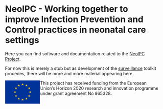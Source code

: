 # NeoIPC - Working together to improve Infection Prevention and Control practices in neonatal care settings

Here you can find software and documentation related to the [NeoIPC Project](https://neoipc.org).

For now this is merely a stub but as development of the [surveillance](https://neoipc.org/surveillance/) toolkit procedes, there will be more and more material appearing here.

<img alt="EU Logo" src="img/eu-logo.jpg" align="left" style="height: 10ex;" />
This project has received funding from the European Union’s Horizon 2020 research and innovation programme under grant agreement No 965328.

